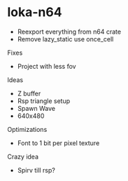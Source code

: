 # loka-n64

- Reexport everything from n64 crate
- Remove lazy_static use once_cell

Fixes
- Project with less fov

Ideas
- Z buffer
- Rsp triangle setup
- Spawn Wave
- 640x480

Optimizations
- Font to 1 bit per pixel texture

Crazy idea
- Spirv till rsp?